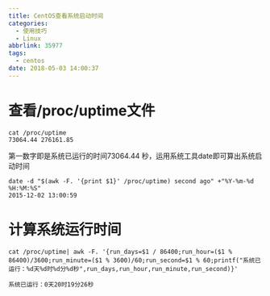 ```yaml
---
title: CentOS查看系统启动时间
categories:
  - 使用技巧
  - Linux
abbrlink: 35977
tags:
  - centos
date: 2018-05-03 14:00:37
---
```


# 查看/proc/uptime文件  

```
cat /proc/uptime  
73064.44 276161.85
```
  <!--more-->

第一数字即是系统已运行的时间73064.44 秒，运用系统工具date即可算出系统启动时间  

```
date -d "$(awk -F. '{print $1}' /proc/uptime) second ago" +"%Y-%m-%d %H:%M:%S"  
2015-12-02 13:00:59
```

# 计算系统运行时间  

```
cat /proc/uptime| awk -F. '{run_days=$1 / 86400;run_hour=($1 % 86400)/3600;run_minute=($1 % 3600)/60;run_second=$1 % 60;printf("系统已运行：%d天%d时%d分%d秒",run_days,run_hour,run_minute,run_second)}'  
 
系统已运行：0天20时19分26秒
```


